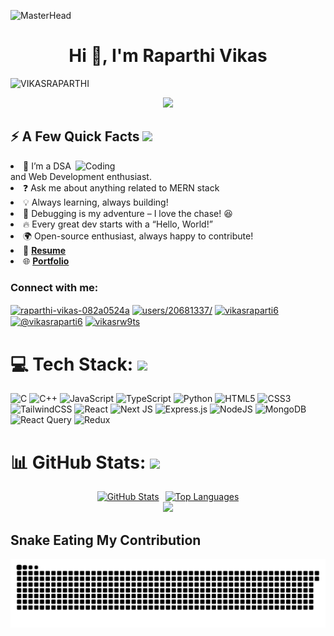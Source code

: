 ![MasterHead](https://e476rzxxeua.exactdn.com/wp-content/uploads/2020/01/00086-desk-anim-v0.3.gif?strip=all&lossy=1&sharp=1&ssl=1.gif)
 <h1 align="center">Hi 👋, I'm Raparthi Vikas</h1>

<p align="left"> <img src="https://komarev.com/ghpvc/?username=VIKASRAPARTHI&label=Profile%20views&color=0e75b6&style=flat" alt="VIKASRAPARTHI" /> </p>



<p align="center">
  <img src="https://readme-typing-svg.herokuapp.com?&font=IBM+Plex+Sans&color=abcdef&size=20&lines=Welcome+to+my+GitHub+Profile!;Crafting+UI+using+React.js+and+Next.js!;I'm+a+MERN+stack+developer!;Bringing+ideas+to+life+with+creativity+and+code!" />
</p>
<h2>⚡️ A Few Quick Facts <img src="https://media2.giphy.com/media/QssGEmpkyEOhBCb7e1/giphy.gif?cid=ecf05e47a0n3gi1bfqntqmob8g9aid1oyj2wr3ds3mg700bl&rid=giphy.gif" width="32px"></h2>

<img align="right" alt="Coding" width="400" src="https://media.giphy.com/media/qgQUggAC3Pfv687qPC/giphy.gif">
    <li>👀 I’m a DSA and Web Development enthusiast.</li>
    <li>❓ Ask me about anything related to MERN stack</li> 
    <li>💡 Always learning, always building!</li>
    <li>🐞 Debugging is my adventure – I love the chase! 😆</li>  
    <li>🔥 Every great dev starts with a “Hello, World!”</li>  
    <li>🌍 Open-source enthusiast, always happy to contribute!</li>
    <li>📄 <a href="YOUR_RESUME_LINK" target="_blank" rel="noreferrer"><strong>Resume</strong></a></li> 
    <li>🌐 <a href="YOUR_PORTFOLIO_LINK" target="_blank" rel="noreferrer"><strong>Portfolio</strong></a></li>


<h3 align="left">Connect with me:</h3>
<p align="left">
<a href="https://linkedin.com/in/raparthi-vikas-082a0524a" target="blank"><img align="center" src="https://raw.githubusercontent.com/rahuldkjain/github-profile-readme-generator/master/src/images/icons/Social/linked-in-alt.svg" alt="raparthi-vikas-082a0524a" height="30" width="40" /></a>
<a href="https://stackoverflow.com/users/20681337/vikas-raparti" target="blank"><img align="center" src="https://raw.githubusercontent.com/rahuldkjain/github-profile-readme-generator/master/src/images/icons/Social/stack-overflow.svg" alt="users/20681337/" height="30" width="40" /></a>
<a href="https://www.hackerrank.com/vikasraparti6" target="blank"><img align="center" src="https://raw.githubusercontent.com/rahuldkjain/github-profile-readme-generator/master/src/images/icons/Social/hackerrank.svg" alt="vikasraparti6" height="30" width="40" /></a>
<a href="https://www.hackerearth.com/@vikasraparti6" target="blank"><img align="center" src="https://raw.githubusercontent.com/rahuldkjain/github-profile-readme-generator/master/src/images/icons/Social/hackerearth.svg" alt="@vikasraparti6" height="30" width="40" /></a>
<a href="https://auth.geeksforgeeks.org/user/vikasrw9ts" target="blank"><img align="center" src="https://raw.githubusercontent.com/rahuldkjain/github-profile-readme-generator/master/src/images/icons/Social/geeks-for-geeks.svg" alt="vikasrw9ts" height="30" width="40" /></a>
</p>

# 💻 Tech Stack: <img src = "https://media2.giphy.com/media/QssGEmpkyEOhBCb7e1/giphy.gif?cid=ecf05e47a0n3gi1bfqntqmob8g9aid1oyj2wr3ds3mg700bl&rid=giphy.gif" width = 32px> 
![C](https://img.shields.io/badge/c-%2300599C.svg?style=for-the-badge&logo=c&logoColor=white) ![C++](https://img.shields.io/badge/c++-%2300599C.svg?style=for-the-badge&logo=c%2B%2B&logoColor=white) ![JavaScript](https://img.shields.io/badge/javascript-%23323330.svg?style=for-the-badge&logo=javascript&logoColor=%23F7DF1E) ![TypeScript](https://img.shields.io/badge/typescript-%23007ACC.svg?style=for-the-badge&logo=typescript&logoColor=white) ![Python](https://img.shields.io/badge/python-3670A0?style=for-the-badge&logo=python&logoColor=ffdd54) ![HTML5](https://img.shields.io/badge/html5-%23E34F26.svg?style=for-the-badge&logo=html5&logoColor=white) ![CSS3](https://img.shields.io/badge/css3-%231572B6.svg?style=for-the-badge&logo=css3&logoColor=white) ![TailwindCSS](https://img.shields.io/badge/tailwindcss-%2338B2AC.svg?style=for-the-badge&logo=tailwind-css&logoColor=white) ![React](https://img.shields.io/badge/react-%2320232a.svg?style=for-the-badge&logo=react&logoColor=%2361DAFB) ![Next JS](https://img.shields.io/badge/Next-black?style=for-the-badge&logo=next.js&logoColor=white) ![Express.js](https://img.shields.io/badge/express.js-%23404d59.svg?style=for-the-badge&logo=express&logoColor=%2361DAFB)  ![NodeJS](https://img.shields.io/badge/node.js-6DA55F?style=for-the-badge&logo=node.js&logoColor=white) ![MongoDB](https://img.shields.io/badge/MongoDB-%234ea94b.svg?style=for-the-badge&logo=mongodb&logoColor=white) ![React Query](https://img.shields.io/badge/-React%20Query-FF4154?style=for-the-badge&logo=react%20query&logoColor=white) ![Redux](https://img.shields.io/badge/redux-%23593d88.svg?style=for-the-badge&logo=redux&logoColor=white)

# 📊 GitHub Stats: <img src="https://media2.giphy.com/media/QssGEmpkyEOhBCb7e1/giphy.gif?cid=ecf05e47a0n3gi1bfqntqmob8g9aid1oyj2wr3ds3mg700bl&rid=giphy.gif" width="32px"> 

<div align = "center" style="display: flex; justify-content: center; gap: 10px; flex-wrap: wrap;">
  <a href="https://github.com/VIKASRAPARTHI">
    <img src="https://github-readme-stats-sigma-five.vercel.app/api?username=VIKASRAPARTHI&show_icons=true&include_all_commits=true&count_private=true&theme=radical&locale=en&hide_border=false" height="180" alt="GitHub Stats" />
  </a>
  <a href="https://github.com/VIKASRAPARTHI">
    <img src="https://github-readme-stats-sigma-five.vercel.app/api/top-langs?username=VIKASRAPARTHI&layout=compact&card_width=320&langs_count=5&theme=radical&hide_border=false" height="180" alt="Top Languages" />
  </a>
</div>

<div align="center">
  <a href="https://github.com/VIKASRAPARTHI">
    <img src="https://github-readme-streak-stats.herokuapp.com/?user=VIKASRAPARTHI&theme=radical&hide_border=false" />
  </a>
</div>




<h2>Snake Eating My Contribution</h2>
<div align="left""animations=false&theme=radical&locale=en&hide_border=false"></div>
<img src="https://github.com/VIKASRAPARTHI/VIKASRAPARTHI/blob/output/snake.svg" alt="Snake animation" />
